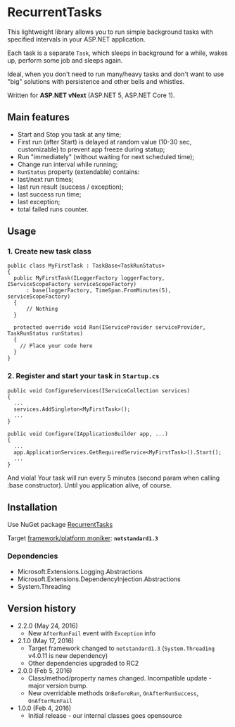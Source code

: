 # RecurrentTasks

This lightweight library allows you to run simple background tasks with specified intervals in your ASP.NET application. 

Each task is a separate `Task`, which sleeps in background for a while, wakes up, perform some job and sleeps again.

Ideal, when you don't need to run many/heavy tasks and don't want to use "big" solutions with persistence and other bells and whistles.

Written for **ASP.NET vNext** (ASP.NET 5, ASP.NET Core 1).

## Main features

* Start and Stop you task at any time;
* First run (after Start) is delayed at random value (10-30 sec, customizable) to prevent app freeze during statup;
* Run "immediately" (without waiting for next scheduled time);
* Change run interval while running;
* `RunStatus` property (extendable) contains:
 * last/next run times;
 * last run result (success / exception);
 * last success run time;
 * last exception;
 * total failed runs counter.

## Usage

### 1. Create new task class

    public class MyFirstTask : TaskBase<TaskRunStatus>
    {
      public MyFirstTask(ILoggerFactory loggerFactory, IServiceScopeFactory serviceScopeFactory)
          : base(loggerFactory, TimeSpan.FromMinutes(5), serviceScopeFactory)
      {
          // Nothing
      }
    
      protected override void Run(IServiceProvider serviceProvider, TaskRunStatus runStatus)
      {
        // Place your code here
      }
    }

### 2. Register and start your task in `Startup.cs`

    public void ConfigureServices(IServiceCollection services)
    {
      ...
      services.AddSingleton<MyFirstTask>();
      ...
    }
    
    public void Configure(IApplicationBuilder app, ...)
    {
      ...
      app.ApplicationServices.GetRequiredService<MyFirstTask>().Start();
      ...
    }
  
And viola! Your task will run every 5 minutes (second param when calling :base constructor). Until you application alive, of course.


## Installation

Use NuGet package [RecurrentTasks](https://www.nuget.org/packages/RecurrentTasks/)

Target [framework/platform moniker](https://github.com/dotnet/corefx/blob/master/Documentation/architecture/net-platform-standard.md): **`netstandard1.3`**

### Dependencies

* Microsoft.Extensions.Logging.Abstractions
* Microsoft.Extensions.DependencyInjection.Abstractions
* System.Threading

## Version history

* 2.2.0 (May 24, 2016)
  * New `AfterRunFail` event with `Exception` info
* 2.1.0 (May 17, 2016)
  * Target framework changed to `netstandard1.3` (`System.Threading` v4.0.11 is new dependency)
  * Other dependencies upgraded to RC2
* 2.0.0 (Feb 5, 2016)
  * Class/method/property names changed. Incompatible update - major version bump.
  * New overridable methods `OnBeforeRun`, `OnAfterRunSuccess`, `OnAfterRunFail`
* 1.0.0 (Feb 4, 2016)
  * Initial release - our internal classes goes opensource